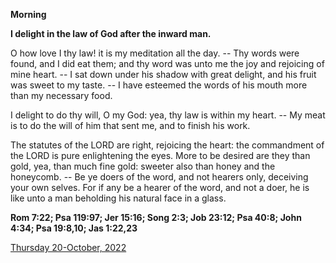 **Morning**

**I delight in the law of God after the inward man.**
 
O how love I thy law! it is my meditation all the day. -- Thy words were found, and I did eat them; and thy word was unto me the joy and rejoicing of mine heart. -- I sat down under his shadow with great delight, and his fruit was sweet to my taste. -- I have esteemed the words of his mouth more than my necessary food.
 
I delight to do thy will, O my God: yea, thy law is within my heart. -- My meat is to do the will of him that sent me, and to finish his work.
 
The statutes of the LORD are right, rejoicing the heart: the commandment of the LORD is pure enlightening the eyes. More to be desired are they than gold, yea, than much fine gold: sweeter also than honey and the honeycomb. -- Be ye doers of the word, and not hearers only, deceiving your own selves. For if any be a hearer of the word, and not a doer, he is like unto a man beholding his natural face in a glass.  

**Rom 7:22; Psa 119:97; Jer 15:16; Song 2:3; Job 23:12; Psa 40:8; John 4:34; Psa 19:8,10; Jas 1:22,23**

[Thursday 20-October, 2022](https://t.me/daily_light)
